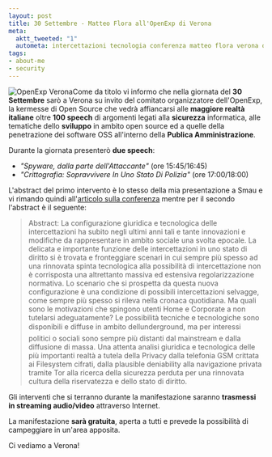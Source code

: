 ```yaml
--- 
layout: post
title: 30 Settembre - Matteo Flora all'OpenExp di Verona
meta: 
  aktt_tweeted: "1"
  autometa: intercettazioni tecnologia conferenza matteo flora verona openexp crittografia terrorismo underground tor provacy anonimato
tags: 
- about-me
- security
---
```

![OpenExp Verona](http://www.lastknight.com//download/20060923_openexp.png)Come da titolo vi informo che nella giornata del **30 Settembre** sarò a Verona su invito del comitato organizzatore dell'OpenExp, la kermesse di Open Source che vedrà affiancarsi alle **maggiore realtà italiane** oltre **100 speech** di argomenti legati alla **sicurezza** informatica, alle tematiche dello **sviluppo** in ambito open source ed a quelle della penetrazione dei software OSS all'interno della **Publica Amministrazione**.  


Durante la giornata presenterò **due speech**:  


 *  *"Spyware, dalla parte dell'Attaccante"* (ore 15:45/16:45)
 *  *"Crittografia: Sopravvivere In Uno Stato Di Polizia"* (ore  17:00/18:00)  


L'abstract del primo intervento è lo stesso della mia presentazione a Smau e vi rimando quindi all'[articolo sulla conferenza](http://www.lastknight.com/2006/09/18/conferenza-biometria-matteo-flora-smau-2006/) mentre per il secondo l'abstract è il seguente:

<blockquote>
Abstract: La configurazione giuridica e tecnologica delle intercettazioni ha subito negli ultimi anni tali e tante innovazioni e modifiche da rappresentare in ambito sociale una svolta epocale.  
La delicata e importante funzione delle intercettazioni in uno stato di diritto si è trovata e fronteggiare scenari in cui sempre più spesso ad una rinnovata spinta tecnologica alla possibilità di intercettazione non è corrisposta una altrettanto massiva ed estensiva regolarizzazione normativa.  
Lo scenario che si prospetta da questa nuova configurazione è una condizione di possibili intercettazioni selvagge, come sempre più spesso si rileva nella cronaca quotidiana.  
Ma quali sono le motivazioni che spingono utenti Home e Corporate a non tutelarsi adeguatamente? Le possibilità tecniche e tecnologiche sono disponibili e diffuse in ambito dellunderground, ma per interessi politici o sociali sono sempre più distanti dal mainstream e dalla diffusione di massa.  
Una attenta analisi giuridica e tecnologica delle più importanti realtà a tutela della Privacy dalla telefonia GSM crittata ai Filesystem cifrati, dalla plausible deniability alla navigazione privata tramite Tor alla ricerca della sicurezza perduta per una rinnovata cultura della riservatezza e dello stato di diritto.
</blockquote>

Gli interventi che si terranno durante la manifestazione saranno **trasmessi in streaming audio/video** attraverso Internet.

La manifestazione **sarà gratuita**, aperta a tutti e prevede la possibilità di campeggiare in un'area apposita.  

Ci vediamo a Verona! 

